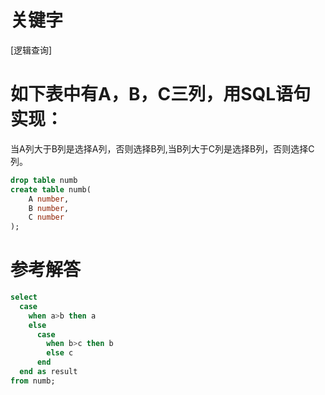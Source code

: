 # 关键字

[逻辑查询]

# 如下表中有A，B，C三列，用SQL语句实现：
当A列大于B列是选择A列，否则选择B列,当B列大于C列是选择B列，否则选择C列。
```sql
drop table numb
create table numb(
    A number,
    B number,
    C number
);
```
# 参考解答
```sql
select 
  case 
    when a>b then a 
    else 
      case
        when b>c then b 
        else c 
      end 
  end as result
from numb;
```


